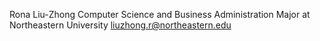 Rona Liu-Zhong
Computer Science and Business Administration Major at Northeastern University
liuzhong.r@northeastern.edu
